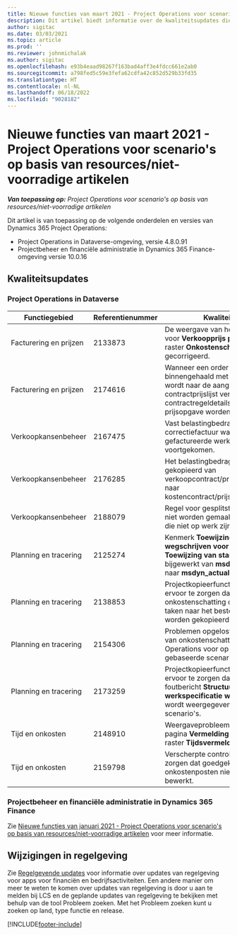 ```yaml
---
title: Nieuwe functies van maart 2021 - Project Operations voor scenario's op basis van resources/niet-voorradige artikelen
description: Dit artikel biedt informatie over de kwaliteitsupdates die beschikbaar zijn in de versie van Project Operations van maart 2021 voor scenario's op basis van resources/niet-voorradige artikelen.
author: sigitac
ms.date: 03/03/2021
ms.topic: article
ms.prod: ''
ms.reviewer: johnmichalak
ms.author: sigitac
ms.openlocfilehash: e93b4eaad98267f163bad4aff3e4fdcc661e2ab0
ms.sourcegitcommit: a798fed5c59e3fefa62cdfa42c852d529b33fd35
ms.translationtype: HT
ms.contentlocale: nl-NL
ms.lasthandoff: 06/18/2022
ms.locfileid: "9028182"
---
```

# <a name="whats-new-march-2021---project-operations-for-resourcenon-stocked-based-scenarios"></a>Nieuwe functies van maart 2021 - Project Operations voor scenario's op basis van resources/niet-voorradige artikelen

_**Van toepassing op:** Project Operations voor scenario's op basis van resources/niet-voorradige artikelen_

Dit artikel is van toepassing op de volgende onderdelen en versies van Dynamics 365 Project Operations:

- Project Operations in Dataverse-omgeving, versie 4.8.0.91 
- Projectbeheer en financiële administratie in Dynamics 365 Finance-omgeving versie 10.0.16 

## <a name="quality-updates"></a>Kwaliteitsupdates

### <a name="project-operations-on-dataverse"></a>Project Operations in Dataverse


| **Functiegebied** | **Referentienummer** | **Kwaliteitsupdate** |
| --- | --- | --- |
| Facturering en prijzen | 2133873 | De weergave van het valutasymbool voor **Verkoopprijs per eenheid** in het raster **Onkostenschattingen** is gecorrigeerd. |
| Facturering en prijzen | 2174616 | Wanneer een order wordt binnengehaald met een prijsopgave, wordt naar de aangepaste contractprijslijst verwezen op contractregeldetails die uit de prijsopgave worden gekopieerd. |
| Verkoopkansenbeheer | 2167475 | Vast belastingbedrag op de correctiefactuur waaruit een niet-gefactureerde werkelijke boeking is voortgekomen. |
| Verkoopkansenbeheer | 2176285 | Het belastingbedrag mag niet worden gekopieerd van verkoopcontract/prijsopgaveregeldetails naar kostencontract/prijsopgaveregeldetails. |
| Verkoopkansenbeheer | 2188079 | Regel voor gesplitste facturering mag niet worden gemaakt voor contracten die niet op werk zijn gebaseerd. |
| Planning en tracering | 2125274 | Kenmerk **Toewijzing twee keer wegschrijven voor project** voor **Toewijzing van startdatum van project** bijgewerkt van **msdyn\_taskearlieststart** naar **msdyn\_actualstart**. |
| Planning en tracering | 2138853 | Projectkopieerfunctie bijgewerkt om ervoor te zorgen dat de regels voor onkostenschatting die verwijzen naar taken naar het bestemmingsproject worden gekopieerd. |
| Planning en tracering | 2154306 | Problemen opgelost met het verwijderen van onkostenschattingen in Project Operations voor op resources gebaseerde scenario's. |
| Planning en tracering | 2173259 | Projectkopieerfunctie bijgewerkt om ervoor te zorgen dat hiervoor niet het foutbericht **Structuur voor werkspecificatie wordt gekopieerd** wordt weergegeven in bepaalde scenario's. |
| Tijd en onkosten | 2148910 | Weergaveprobleem opgelost met de pagina **Vermelding bewerken** in het raster **Tijdsvermelding**. |
| Tijd en onkosten | 2159798 | Verscherpte controles om ervoor te zorgen dat goedgekeurde onkostenposten niet kunnen worden bewerkt. |

### <a name="project-management-and-accounting-on-dynamics-365-finance"></a>Projectbeheer en financiële administratie in Dynamics 365 Finance

Zie [Nieuwe functies van januari 2021 - Project Operations voor scenario's op basis van resources/niet-voorradige artikelen](whats-new-jan-2021-resource-based.md) voor meer informatie.

## <a name="regulatory-updates"></a>Wijzigingen in regelgeving

Zie [Regelgevende updates](/dynamics365/finance/localizations/regulatory-updates) voor informatie over updates van regelgeving voor apps voor financiën en bedrijfsactiviteiten. Een andere manier om meer te weten te komen over updates van regelgeving is door u aan te melden bij LCS en de geplande updates van regelgeving te bekijken met behulp van de tool Probleem zoeken. Met het Probleem zoeken kunt u zoeken op land, type functie en release.


[!INCLUDE[footer-include](../includes/footer-banner.md)]
